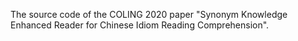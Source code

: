 The source code of the COLING 2020 paper "Synonym Knowledge Enhanced Reader for Chinese Idiom Reading Comprehension".
